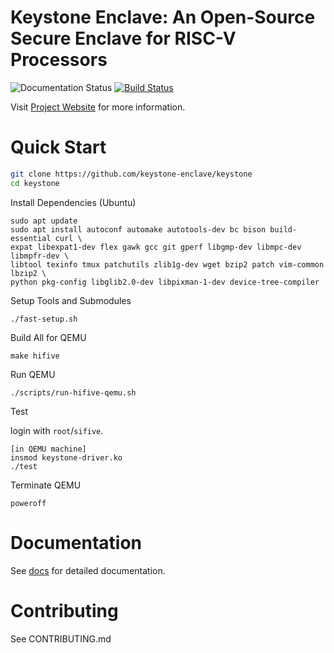 # Keystone Enclave: An Open-Source Secure Enclave for RISC-V Processors

![Documentation Status](https://readthedocs.org/projects/keystone-enclave/badge/)
[![Build Status](https://travis-ci.org/keystone-enclave/keystone.svg?branch=master)](https://travis-ci.org/keystone-enclave/keystone/)

Visit [Project Website](https://keystone-enclave.org) for more information.

# Quick Start

```bash
git clone https://github.com/keystone-enclave/keystone
cd keystone
```

Install Dependencies (Ubuntu)

```
sudo apt update
sudo apt install autoconf automake autotools-dev bc bison build-essential curl \
expat libexpat1-dev flex gawk gcc git gperf libgmp-dev libmpc-dev libmpfr-dev \
libtool texinfo tmux patchutils zlib1g-dev wget bzip2 patch vim-common lbzip2 \
python pkg-config libglib2.0-dev libpixman-1-dev device-tree-compiler
```

Setup Tools and Submodules
```
./fast-setup.sh
```

Build All for QEMU
```
make hifive
```

Run QEMU
```
./scripts/run-hifive-qemu.sh
```

Test

login with `root`/`sifive`.

```
[in QEMU machine]
insmod keystone-driver.ko
./test
```

Terminate QEMU
```
poweroff
```

# Documentation

See [docs](http://docs.keystone-enclave.org) for detailed documentation.

# Contributing

See CONTRIBUTING.md
